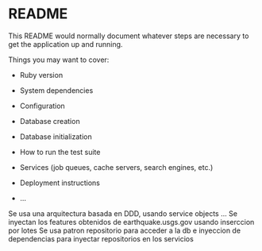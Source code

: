 # README

This README would normally document whatever steps are necessary to get the
application up and running.

Things you may want to cover:

* Ruby version

* System dependencies

* Configuration

* Database creation

* Database initialization

* How to run the test suite

* Services (job queues, cache servers, search engines, etc.)

* Deployment instructions

* ...



Se usa una arquitectura basada en DDD, usando service objects ...
Se inyectan los features obtenidos de earthquake.usgs.gov usando inserccion por lotes
Se usa patron repositorio para acceder a la db e inyeccion de dependencias para inyectar repositorios en los servicios
